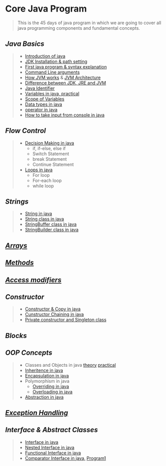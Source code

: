 # Core Java Program
> This is the 45 days of java program in which we are going to cover all java programming components and fundamental concepts.

## *Java Basics*
> * [Introduction of java](https://github.com/Ahmad-Reza/Core-Java-Program/blob/master/theory_part/Java_Introduction.png)
> * [JDK Installation & path setting](https://github.com/Ahmad-Reza/Core-Java-Program/blob/master/theory_part/JDK_Installation.txt)
> * [First java program & syntax explanation](https://github.com/Ahmad-Reza/Core-Java-Program/blob/master/practical_part/FirstProgram.java)
> * [Command Line arguments](https://github.com/Ahmad-Reza/Core-Java-Program/blob/master/practical_part/CommandLineArguments.java)
> * [How JVM works](https://github.com/Ahmad-Reza/Core-Java-Program/blob/master/practical_part/JVMWorkingProcess.java) & [JVM Architecture](https://github.com/Ahmad-Reza/Core-Java-Program/blob/master/theory_part/JVMArchitecture.png) 
> * [Difference between JDK, JRE and JVM](https://github.com/Ahmad-Reza/Core-Java-Program/blob/master/theory_part/JDK_JRE_JVM.png)
> * [Java Identifier](https://github.com/Ahmad-Reza/Core-Java-Program/blob/master/theory_part/Identifier.png)
> * [Variables in java, ](https://github.com/Ahmad-Reza/Core-Java-Program/blob/master/theory_part/Variables.png) [practical](https://github.com/Ahmad-Reza/Core-Java-Program/blob/master/practical_part/Variables.java)
> * [Scope of Variables](https://github.com/Ahmad-Reza/Core-Java-Program/blob/master/practical_part/VariablesScope.java) 
> * [Data types in java](https://github.com/Ahmad-Reza/Core-Java-Program/blob/master/theory_part/DataTypes.png)
> * [operator in java](https://github.com/Ahmad-Reza/Core-Java-Program/blob/master/practical_part/OperatorExamples.java)
> * [How to take input from console in java](https://github.com/Ahmad-Reza/Core-Java-Program/blob/master/practical_part/CommandLineArguments.java)

## *Flow Control*
> * [Decision Making in java](https://github.com/Ahmad-Reza/Core-Java-Program/blob/master/practical_part/DecisionMaking.java)
>   * if, if-else, else if
>   * Switch Statement
>   * break Statement
>   * Continue Statement
> * [Loops in java](https://github.com/Ahmad-Reza/Core-Java-Program/blob/master/practical_part/LoopsProgram.java)
>   * For loop
>   * For-each loop
>   * while loop
## *Strings*
> * [String in java](https://github.com/Ahmad-Reza/Core-Java-Program/blob/master/practical_part/StringProgram.java)
> * [String class in java](https://github.com/Ahmad-Reza/Core-Java-Program/blob/master/practical_part/StringProgram.java)
> * [StringBuffer class in java](https://github.com/Ahmad-Reza/Core-Java-Program/blob/master/practical_part/StringBufferProgram.java)
> * [StringBuilder class in java](https://github.com/Ahmad-Reza/Core-Java-Program/blob/master/practical_part/StringBuilderProgram.java)
## [*Arrays*](https://github.com/Ahmad-Reza/Core-Java-Program/blob/master/practical_part/ArraysProgram.java)
## [*Methods*](https://github.com/Ahmad-Reza/Core-Java-Program/blob/master/practical_part/Methods.java)
## [*Access modifiers*](https://github.com/Ahmad-Reza/Core-Java-Program/blob/master/practical_part/AccessModifiersProgram.java)
## *Constructor*
> * [Constructor & Copy in java](https://github.com/Ahmad-Reza/Core-Java-Program/blob/master/practical_part/ConstructorProgram.java)
> * [Cunstructor Chaining in java](https://github.com/Ahmad-Reza/Core-Java-Program/blob/master/practical_part/ConstructorChaining.java)
> * [Private constructor and Singleton class](https://github.com/Ahmad-Reza/Core-Java-Program/blob/master/practical_part/SingletonClass.java)
## *Blocks*
## *OOP Concepts*
> * Classes and Objects in java [theory](https://github.com/Ahmad-Reza/Core-Java-Program/blob/master/theory_part/classAndObjects.png) [practical](https://github.com/Ahmad-Reza/Core-Java-Program/blob/master/practical_part/ClassObject.java)
> * [Inheritence in java](https://github.com/Ahmad-Reza/Core-Java-Program/blob/master/practical_part/InheritenceProgram.java)
> * [Encapsulation in java](https://github.com/Ahmad-Reza/Core-Java-Program/blob/master/practical_part/EncapsulationProgram.java)
> * Polymorphism in java
>   * [Overriding in java](https://github.com/Ahmad-Reza/Core-Java-Program/blob/master/practical_part/RuntimePolymorphism.java)
>   * [Overloading in java](https://github.com/Ahmad-Reza/Core-Java-Program/blob/master/practical_part/PolymorphismProgram.java)
> * [Abstraction in java](https://github.com/Ahmad-Reza/Core-Java-Program/blob/master/practical_part/AbstractionProgram.java)
## [*Exception Handling*](https://github.com/Ahmad-Reza/Core-Java-Program/commit/09b257e243baa71860f6714cbea89378448e188d)
## *Interface & Abstract Classes*
> * [Interface in java](https://github.com/Ahmad-Reza/Core-Java-Program/blob/master/practical_part/InterfaceProgram.java)
> * [Nested Interface in java](https://github.com/Ahmad-Reza/Core-Java-Program/blob/master/practical_part/NestedInterfaceProgram.java)
> * [Functional Interface in java](https://github.com/Ahmad-Reza/Core-Java-Program/blob/master/practical_part/FunctionalInterface.java)
> * [Comparator Interface in java,](https://github.com/Ahmad-Reza/Core-Java-Program/blob/master/practical_part/ComparatorInterface.java) [ Program1](https://github.com/Ahmad-Reza/Core-Java-Program/blob/master/practical_part/CIProgram.java)



